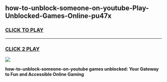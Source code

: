 
## how-to-unblock-someone-on-youtube-Play-Unblocked-Games-Online-pu47x
<h3>
<a href="https://premium76.site?title=how-to-unblock-someone-on-youtube&ref=25A">CLICK TO PLAY</a></h3>
<hr>

<h3>
<a href="https://premium76.site?title=how-to-unblock-someone-on-youtube&ref=25A">CLICK 2 PLAY</a>
  
</h3>

<a href="https://premium76.site?title=how-to-unblock-someone-on-youtube&ref=25A"><img src="https://clearcache.store/games.png"></a>


**how-to-unblock-someone-on-youtube games unblocked: Your Gateway to Fun and Accessible Online Gaming**
